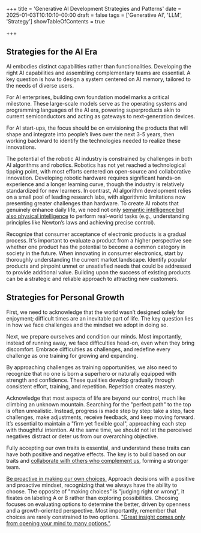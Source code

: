 +++
title = 'Generative AI Development Strategies and Patterns'
date = 2025-01-03T10:10:10-00:00
draft = false
tags = ['Generative AI', 'LLM', 'Strategy']
showTableOfContents = true

+++

## Strategies for the AI Era

AI embodies distinct capabilities rather than functionalities. Developing the right AI capabilities and assembling complementary teams are essential.
A key question is how to design a system centered on AI memory, tailored to the needs of diverse users.

For AI enterprises, building own foundation model marks a critical milestone. These large-scale models serve as the operating systems and programming languages of the AI era, powering superproducts akin to current semiconductors and acting as gateways to next-generation devices.

For AI start-ups, the focus should be on envisioning the products that will shape and integrate into people’s lives over the next 3-5 years, then working backward to identify the technologies needed to realize these innovations.

The potential of the robotic AI industry is constrained by challenges in both AI algorithms and robotics. Robotics has not yet reached a technological tipping point, with most efforts centered on open-source and collaborative innovation. Developing robotic hardware requires significant hands-on experience and a longer learning curve, though the industry is relatively standardized for new learners. In contrast, AI algorithm development relies on a small pool of leading research labs, with algorithmic limitations now presenting greater challenges than hardware. To create AI robots that genuinely enhance daily life, we need not only [semantic intelligence but also physical intelligence](https://www.bilibili.com/video/BV1yM4m1D7tC/?spm_id_from=333.337.search-card.all.click&vd_source=2ebd024eac0b9cf1de30b74eb35caaf8) to perform real-world tasks (e.g., understanding principles like Newton’s laws and achieving precise control).

Recognize that consumer acceptance of electronic products is a gradual process. It's important to evaluate a product from a higher perspective see whether one product has the potential to become a common category in society in the future.  When innovating in consumer electronics, start by thoroughly understanding the current market landscape. Identify popular products and pinpoint unmet or unsatisfied needs that could be addressed to provide additional value. Building upon the success of existing products can be a strategic and reliable approach to attracting new customers.

## Strategies for Personal Growth

First, we need to acknowledge that the world wasn’t designed solely for enjoyment; difficult times are an inevitable part of life. The key question lies in how we face challenges and the mindset we adopt in doing so.

Next, we prepare ourselves and condition our minds. Most importantly, instead of running away, we face difficulties head-on, even when they bring discomfort. Embrace difficulties as challenges, and redefine every challenge as one training for growing and expanding.

By approaching challenges as training opportunities, we also need to recognize that no one is born a superhero or naturally equipped with strength and confidence. These qualities develop gradually through consistent effort, training, and repetition. Repetition creates mastery. 

Acknowledge that most aspects of life are beyond our control, much like climbing an unknown mountain. Searching for the "perfect path" to the top is often unrealistic. Instead, progress is made step by step: take a step, face challenges, make adjustments, receive feedback, and keep moving forward. It’s essential to maintain a "firm yet flexible goal", approaching each step with thoughtful intention. At the same time, we should not let the perceived negatives distract or deter us from our overarching objective.

Fully accepting our own traits is essential, and understand these traits can have both positive and negative effects. The key is to build based on our traits and [collaborate with others who complement us](https://www.youtube.com/watch?v=mbiPeZnmz9A&t=7940s), forming a stronger team.

[Be proactive in making our own choices.](https://www.goodreads.com/book/show/36072.The_7_Habits_of_Highly_Effective_People) Approach decisions with a positive and proactive mindset, recognizing that we always have the ability to choose. The opposite of "making choices" is "judging right or wrong", it fixates on labeling A or B rather than exploring possibilities. Choosing focuses on evaluating options to determine the better, driven by openness and a growth-oriented perspective. Most importantly, remember that choices are rarely constrained to two options. ["Great insight comes only from opening your mind to many options."](https://sive.rs/options). 














